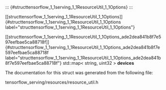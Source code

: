 ::: {#structtensorflow_1_1serving_1_1ResourceUtil_1_1Options}
:::

[\[structtensorflow\_1\_1serving\_1\_1ResourceUtil\_1\_1Options\]]{#structtensorflow_1_1serving_1_1ResourceUtil_1_1Options
label="structtensorflow_1_1serving_1_1ResourceUtil_1_1Options"}

[\[structtensorflow\_1\_1serving\_1\_1ResourceUtil\_1\_1Options\_ade2dea841b8f7e597eefbae5ca88718f\]]{#structtensorflow_1_1serving_1_1ResourceUtil_1_1Options_ade2dea841b8f7e597eefbae5ca88718f
label="structtensorflow_1_1serving_1_1ResourceUtil_1_1Options_ade2dea841b8f7e597eefbae5ca88718f"}
std::map$<$ string, uint32 $>$ **devices**

The documentation for this struct was generated from the following file:

tensorflow\_serving/resources/resource\_util.h
